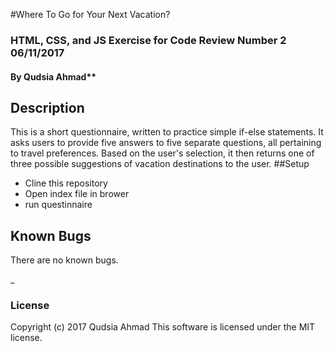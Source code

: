 #Where To Go for Your Next Vacation?

### HTML, CSS, and JS Exercise for Code Review Number 2 06/11/2017

#### By Qudsia Ahmad**

## Description

This is a short questionnaire, written to practice simple if-else statements. It asks users to provide five answers to five separate questions, all pertaining to travel preferences.  Based on the user's selection, it then returns one of three possible suggestions of vacation destinations to the user.
##Setup

* Cline this repository
* Open index file in brower
* run questinnaire



## Known Bugs
There are no known bugs.


_



### License


Copyright (c) 2017 Qudsia Ahmad
This software is licensed under the MIT license.
